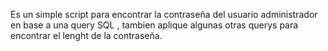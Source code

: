 Es un simple script para encontrar la contraseña del usuario administrador en base a una query SQL , tambien aplique algunas otras querys para encontrar el lenght de la contraseña.
